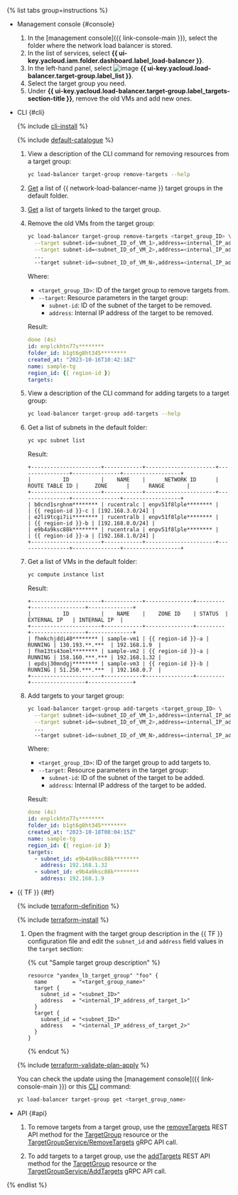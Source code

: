 {% list tabs group=instructions %}

- Management console {#console}

   1. In the [management console]({{ link-console-main }}), select the folder where the network load balancer is stored.
   1. In the list of services, select **{{ ui-key.yacloud.iam.folder.dashboard.label_load-balancer }}**.
   1. In the left-hand panel, select ![image](../../_assets/trgroups.svg) **{{ ui-key.yacloud.load-balancer.target-group.label_list }}**.
   1. Select the target group you need.
   1. Under **{{ ui-key.yacloud.load-balancer.target-group.label_targets-section-title }}**, remove the old VMs and add new ones.

- CLI {#cli}

   {% include [cli-install](../cli-install.md) %}

   {% include [default-catalogue](../default-catalogue.md) %}

   1. View a description of the CLI command for removing resources from a target group:

      ```bash
      yc load-balancer target-group remove-targets --help
      ```

   1. [Get](../../network-load-balancer/operations/target-group-list.md#list) a list of {{ network-load-balancer-name }} target groups in the default folder.

   1. [Get](../../network-load-balancer/operations/target-group-list.md#get) a list of targets linked to the target group.

   1. Remove the old VMs from the target group:

      ```bash
      yc load-balancer target-group remove-targets <target_group_ID> \
        --target subnet-id=<subnet_ID_of_VM_1>,address=<internal_IP_address_of_VM_1> \
        --target subnet-id=<subnet_ID_of_VM_2>,address=<internal_IP_address_of_VM_2>
        ...
        --target subnet-id=<subnet_ID_of_VM_N>,address=<internal_IP_address_of_VM_N>
      ```

      Where:
      * `<target_group_ID>`: ID of the target group to remove targets from.
      * `--target`: Resource parameters in the target group:
         * `subnet-id`: ID of the subnet of the target to be removed.
         * `address`: Internal IP address of the target to be removed.

      Result:

      ```yaml
      done (4s)
      id: enplckhtn77s********
      folder_id: b1gt6g8ht345********
      created_at: "2023-10-16T10:42:18Z"
      name: sample-tg
      region_id: {{ region-id }}
      targets:
      ```

   1. View a description of the CLI command for adding targets to a target group:

      ```bash
      yc load-balancer target-group add-targets --help
      ```

   1. Get a list of subnets in the default folder:

      ```bash
      yc vpc subnet list
      ```

      Result:

      ```
      +----------------------+------------+----------------------+----------------+---------------+------------------+
      |          ID          |    NAME    |      NETWORK ID      | ROUTE TABLE ID |     ZONE      |      RANGE       |
      +----------------------+------------+----------------------+----------------+---------------+------------------+
      | b0cnd1srghnm******** | rucentralc | enpv51f8lple******** |                | {{ region-id }}-c | [192.168.3.0/24] |
      | e2li9tcgi7ii******** | rucentralb | enpv51f8lple******** |                | {{ region-id }}-b | [192.168.0.0/24] |
      | e9b4a9ksc88k******** | rucentrala | enpv51f8lple******** |                | {{ region-id }}-a | [192.168.1.0/24] |
      +----------------------+------------+----------------------+----------------+---------------+------------------+
      ```

   1. Get a list of VMs in the default folder:

      ```bash
      yc compute instance list
      ```

      Result:

      ```
      +----------------------+------------+---------------+---------+-----------------+--------------+
      |          ID          |    NAME    |    ZONE ID    | STATUS  |   EXTERNAL IP   | INTERNAL IP  |
      +----------------------+------------+---------------+---------+-----------------+--------------+
      | fhmkchjddi40******** | sample-vm1 | {{ region-id }}-a | RUNNING | 130.193.**.***  | 192.168.1.9  |
      | fhm13ts43oml******** | sample-vm2 | {{ region-id }}-a | RUNNING | 158.160.***.*** | 192.168.1.32 |
      | epdsj30mndgj******** | sample-vm3 | {{ region-id }}-b | RUNNING | 51.250.***.***  | 192.168.0.7  |
      +----------------------+------------+---------------+---------+-----------------+--------------+
      ```

   1. Add targets to your target group:

      ```bash
      yc load-balancer target-group add-targets <target_group_ID> \
        --target subnet-id=<subnet_ID_of_VM_1>,address=<internal_IP_address_of_VM_1> \
        --target subnet-id=<subnet_ID_of_VM_2>,address=<internal_IP_address_of_VM_2>
        ...
        --target subnet-id=<subnet_ID_of_VM_N>,address=<internal_IP_address_of_VM_N>
      ```

      Where:
      * `<target_group_ID>`: ID of the target group to add targets to.
      * `--target`: Resource parameters in the target group:
         * `subnet-id`: ID of the subnet of the target to be added.
         * `address`: Internal IP address of the target to be added.

      Result:

      ```yaml
      done (4s)
      id: enplckhtn77s********
      folder_id: b1gt6g8ht345********
      created_at: "2023-10-18T08:04:15Z"
      name: sample-tg
      region_id: {{ region-id }}
      targets:
        - subnet_id: e9b4a9ksc88k********
          address: 192.168.1.32
        - subnet_id: e9b4a9ksc88k********
          address: 192.168.1.9
      ```

- {{ TF }} {#tf}

   {% include [terraform-definition](../../_tutorials/terraform-definition.md) %}

   {% include [terraform-install](../../_includes/terraform-install.md) %}

   1. Open the fragment with the target group description in the {{ TF }} configuration file and edit the `subnet_id` and `address` field values in the `target` section:

      {% cut "Sample target group description" %}

      ```hcl
      resource "yandex_lb_target_group" "foo" {
        name        = "<target_group_name>"
        target {
          subnet_id = "<subnet_ID>"
          address   = "<internal_IP_address_of_target_1>"
        }
        target {
          subnet_id = "<subnet_ID>"
          address   = "<internal_IP_address_of_target_2>"
        }
      }
      ```

      {% endcut %}

   {% include [terraform-validate-plan-apply](../../_tutorials/terraform-validate-plan-apply.md) %}

   You can check the update using the [management console]({{ link-console-main }}) or this [CLI](../../cli/quickstart.md) command:

   ```bash
   yc load-balancer target-group get <target_group_name>
   ```

- API {#api}

   1. To remove targets from a target group, use the [removeTargets](../../network-load-balancer/api-ref/TargetGroup/removeTargets.md) REST API method for the [TargetGroup](../../network-load-balancer/api-ref/TargetGroup/index.md) resource or the [TargetGroupService/RemoveTargets](../../network-load-balancer/api-ref/grpc/target_group_service.md#RemoveTargets) gRPC API call.

   1. To add targets to a target group, use the [addTargets](../../network-load-balancer/api-ref/TargetGroup/addTargets.md) REST API method for the [TargetGroup](../../network-load-balancer/api-ref/TargetGroup/index.md) resource or the [TargetGroupService/AddTargets](../../network-load-balancer/api-ref/grpc/target_group_service.md#AddTargets) gRPC API call.

{% endlist %}
